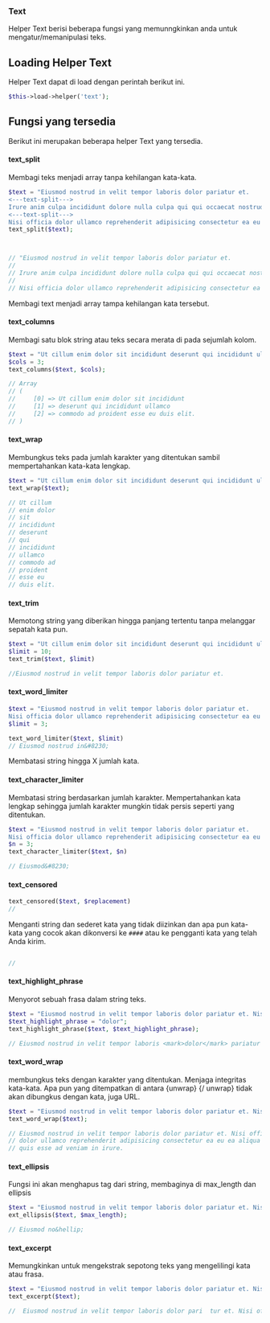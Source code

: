 
### Text

Helper Text berisi beberapa fungsi yang memunngkinkan anda untuk mengatur/memanipulasi teks.

## Loading Helper Text

Helper Text dapat di load dengan perintah berikut ini.

```php
$this->load->helper('text');
```


## Fungsi yang tersedia

Berikut ini merupakan beberapa helper Text yang tersedia.

#### text_split

Membagi teks menjadi array tanpa kehilangan kata-kata.

```php
$text = "Eiusmod nostrud in velit tempor laboris dolor pariatur et.
<---text-split--->
Irure anim culpa incididunt dolore nulla culpa qui qui occaecat nostrud nisi excepteur proident esse.
<---text-split--->
Nisi officia dolor ullamco reprehenderit adipisicing consectetur ea eu ea aliqua veniam quis esse ad veniam in irure.";
text_split($text);



// "Eiusmod nostrud in velit tempor laboris dolor pariatur et.
// 
// Irure anim culpa incididunt dolore nulla culpa qui qui occaecat nostrud nisi excepteur proident esse.
// 
// Nisi officia dolor ullamco reprehenderit adipisicing consectetur ea eu ea aliqua veniam quis esse ad veniam in irure.";
```
Membagi text menjadi array tampa kehilangan kata tersebut.

#### text_columns

Membagi satu blok string atau teks secara merata di pada sejumlah kolom.

```php
$text = "Ut cillum enim dolor sit incididunt deserunt qui incididunt ullamco commodo ad proident esse eu duis elit.";
$cols = 3;
text_columns($text, $cols);

// Array
// (
//     [0] => Ut cillum enim dolor sit incididunt
//     [1] => deserunt qui incididunt ullamco
//     [2] => commodo ad proident esse eu duis elit.
// )
```


#### text_wrap

Membungkus teks pada jumlah karakter yang ditentukan sambil mempertahankan kata-kata lengkap.

```php
$text = "Ut cillum enim dolor sit incididunt deserunt qui incididunt ullamco commodo ad proident esse eu duis elit.";
text_wrap($text);

// Ut cillum
// enim dolor
// sit
// incididunt
// deserunt
// qui
// incididunt
// ullamco
// commodo ad
// proident
// esse eu
// duis elit.
```


#### text_trim

Memotong string yang diberikan hingga panjang tertentu tanpa melanggar sepatah kata pun.

```php
$text = "Ut cillum enim dolor sit incididunt deserunt qui incididunt ullamco commodo ad proident esse eu duis elit. Enim duis irure deserunt irure. Dolor commodo ullamco deserunt adipisicing pariatur est eiusmod reprehenderit voluptate laboris ut et. Cupidatat ut consectetur consequat ea Lorem tempor occaecat incididunt ex consequat nisi proident ipsum ea. In tempor enim Lorem dolor anim dolore ea fugiat Lorem magna id proident irure ea. Duis mollit qui duis duis in nisi pariatur ullamco tempor aliqua elit in eiusmod.";
$limit = 10;
text_trim($text, $limit)

//Eiusmod nostrud in velit tempor laboris dolor pariatur et. 
```


#### text_word_limiter

```php
$text = "Eiusmod nostrud in velit tempor laboris dolor pariatur et.
Nisi officia dolor ullamco reprehenderit adipisicing consectetur ea eu ea aliqua veniam quis esse ad veniam in irure.";
$limit = 3;

text_word_limiter($text, $limit)
// Eiusmod nostrud in&#8230;
```
Membatasi string hingga X jumlah kata.

#### text_character_limiter

Membatasi string berdasarkan jumlah karakter. Mempertahankan kata lengkap sehingga jumlah karakter mungkin tidak persis seperti yang ditentukan.


```php
$text = "Eiusmod nostrud in velit tempor laboris dolor pariatur et.
Nisi officia dolor ullamco reprehenderit adipisicing consectetur ea eu ea aliqua veniam quis esse ad veniam in irure.";
$n = 3;
text_character_limiter($text, $n)

// Eiusmod&#8230;
```

#### text_censored

```php
text_censored($text, $replacement)
// 
```
Menganti string dan sederet kata yang tidak diizinkan dan apa pun kata-kata yang cocok akan dikonversi ke `####` atau ke pengganti kata yang telah Anda kirim.

```php

// 
```
#### text_highlight_phrase

Menyorot sebuah frasa dalam string teks.

```php
$text = "Eiusmod nostrud in velit tempor laboris dolor pariatur et. Nisi officia dolor ullamco reprehenderit adipisicing consectetur ea eu ea aliqua veniam quis esse ad veniam in irure.";
$text_highlight_phrase = "dolor";
text_highlight_phrase($text, $text_highlight_phrase);

// Eiusmod nostrud in velit tempor laboris <mark>dolor</mark> pariatur et. Nisi officia <mark>dolor</mark> ullamco reprehenderit adipisicing consectetur ea eu ea aliqua veniam quis esse ad veniam in irure.

```
#### text_word_wrap

membungkus teks dengan karakter yang ditentukan. Menjaga integritas kata-kata.
Apa pun yang ditempatkan di antara {unwrap} {/ unwrap} tidak akan dibungkus dengan kata, juga URL.

```php
$text = "Eiusmod nostrud in velit tempor laboris dolor pariatur et. Nisi officia dolor ullamco reprehenderit adipisicing consectetur ea eu ea aliqua veniam quis esse ad veniam in irure.";
text_word_wrap($text);

// Eiusmod nostrud in velit tempor laboris dolor pariatur et. Nisi officia
// dolor ullamco reprehenderit adipisicing consectetur ea eu ea aliqua veniam
// quis esse ad veniam in irure.
```
#### text_ellipsis

Fungsi ini akan menghapus tag dari string, membaginya di max_length dan ellipsis

```php
$text = "Eiusmod nostrud in velit tempor laboris dolor pariatur et. Nisi officia dolor ullamco reprehenderit adipisicing consectetur ea eu ea aliqua veniam quis esse ad veniam in irure.";
ext_ellipsis($text, $max_length);

// Eiusmod no&hellip;
```
#### text_excerpt

Memungkinkan untuk mengekstrak sepotong teks yang mengelilingi kata atau frasa.

```php
$text = "Eiusmod nostrud in velit tempor laboris dolor pariatur et. Nisi officia dolor ullamco reprehenderit adipisicing consectetur ea eu ea aliqua veniam quis esse ad veniam in irure.";
text_excerpt($text);

//  Eiusmod nostrud in velit tempor laboris dolor pari  tur et. Nisi officia dolor ullamco reprehenderit adipisicing consectetur ea eu ea aliqua veniam ...
```